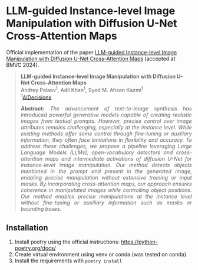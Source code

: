 # LLM-guided Instance-level Image Manipulation with Diffusion U-Net Cross-Attention Maps
Official implementation of the paper [LLM-guided Instance-level Image Manipulation with Diffusion U-Net Cross-Attention Maps](https://openreview.net/forum?id=kkaWj2UwN9) (accepted at BMVC 2024).

> **LLM-guided Instance-level Image Manipulation with Diffusion U-Net Cross-Attention Maps**<br>
> Andrey Palaev<sup>1</sup>, Adil Khan<sup>1</sup>, Syed M. Ahsan Kazmi<sup>1</sup><br>
> <sup>1</sup>[AIDecisions](aidecisions.ai)<br>
>
> <p align="justify"><b>Abstract:</b> <i>The advancement of text-to-image synthesis has introduced powerful generative models capable of creating realistic images from textual prompts. However, precise control over image attributes remains challenging, especially at the instance level. While existing methods offer some control through fine-tuning or auxiliary information, they often face limitations in flexibility and accuracy. To address these challenges, we propose a pipeline leveraging Large Language Models (LLMs), open-vocabulary detectors and cross-attention maps and intermediate activations of diffusion U-Net for instance-level image manipulation. Our method detects objects mentioned in the prompt and present in the generated image, enabling precise manipulation without extensive training or input masks. By incorporating cross-attention maps, our approach ensures coherence in manipulated images while controlling object positions. Our method enables precise manipulations at the instance level without fine-tuning or auxiliary information such as masks or bounding boxes.</i></p>

## Installation
1. Install poetry using the official instructions: https://python-poetry.org/docs/
2. Create virtual environment using venv or conda (was tested on conda)
3. Install the requirements with ```poetry install```